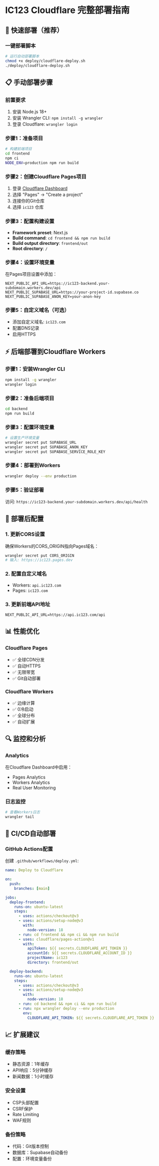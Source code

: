 # IC123 Cloudflare 完整部署指南

## 🚀 快速部署（推荐）

### 一键部署脚本
```bash
# 运行自动部署脚本
chmod +x deploy/cloudflare-deploy.sh
./deploy/cloudflare-deploy.sh
```

## 📋 手动部署步骤

### 前置要求
1. 安装 Node.js 18+
2. 安装 Wrangler CLI: `npm install -g wrangler`
3. 登录 Cloudflare: `wrangler login`

### 步骤1：准备项目
```bash
# 构建前端项目
cd frontend
npm ci
NODE_ENV=production npm run build
```

### 步骤2：创建Cloudflare Pages项目
1. 登录 [Cloudflare Dashboard](https://dash.cloudflare.com)
2. 选择 "Pages" → "Create a project"
3. 连接你的Git仓库
4. 选择 `ic123` 仓库

### 步骤3：配置构建设置
- **Framework preset**: Next.js
- **Build command**: `cd frontend && npm run build`
- **Build output directory**: `frontend/out`
- **Root directory**: `/`

### 步骤4：设置环境变量
在Pages项目设置中添加：
```
NEXT_PUBLIC_API_URL=https://ic123-backend.your-subdomain.workers.dev/api
NEXT_PUBLIC_SUPABASE_URL=https://your-project-id.supabase.co
NEXT_PUBLIC_SUPABASE_ANON_KEY=your-anon-key
```

### 步骤5：自定义域名（可选）
- 添加自定义域名: `ic123.com`
- 配置DNS记录
- 启用HTTPS

## ⚡ 后端部署到Cloudflare Workers

### 步骤1：安装Wrangler CLI
```bash
npm install -g wrangler
wrangler login
```

### 步骤2：准备后端项目
```bash
cd backend
npm run build
```

### 步骤3：配置环境变量
```bash
# 设置生产环境变量
wrangler secret put SUPABASE_URL
wrangler secret put SUPABASE_ANON_KEY
wrangler secret put SUPABASE_SERVICE_ROLE_KEY
```

### 步骤4：部署到Workers
```bash
wrangler deploy --env production
```

### 步骤5：验证部署
访问: `https://ic123-backend.your-subdomain.workers.dev/api/health`

## 🔧 部署后配置

### 1. 更新CORS设置
确保Workers的CORS_ORIGIN指向Pages域名：
```bash
wrangler secret put CORS_ORIGIN
# 输入: https://ic123.pages.dev
```

### 2. 配置自定义域名
- Workers: `api.ic123.com`
- Pages: `ic123.com`

### 3. 更新前端API地址
```
NEXT_PUBLIC_API_URL=https://api.ic123.com/api
```

## 📊 性能优化

### Cloudflare Pages
- ✅ 全球CDN分发
- ✅ 自动HTTPS
- ✅ 无限带宽
- ✅ Git自动部署

### Cloudflare Workers
- ✅ 边缘计算
- ✅ 0冷启动
- ✅ 全球分布
- ✅ 自动扩展

## 🔍 监控和分析

### Analytics
在Cloudflare Dashboard中启用：
- Pages Analytics
- Workers Analytics
- Real User Monitoring

### 日志监控
```bash
# 查看Workers日志
wrangler tail
```

## 🚦 CI/CD自动部署

### GitHub Actions配置
创建 `.github/workflows/deploy.yml`:
```yaml
name: Deploy to Cloudflare

on:
  push:
    branches: [main]

jobs:
  deploy-frontend:
    runs-on: ubuntu-latest
    steps:
      - uses: actions/checkout@v3
      - uses: actions/setup-node@v3
        with:
          node-version: 18
      - run: cd frontend && npm ci && npm run build
      - uses: cloudflare/pages-action@v1
        with:
          apiToken: ${{ secrets.CLOUDFLARE_API_TOKEN }}
          accountId: ${{ secrets.CLOUDFLARE_ACCOUNT_ID }}
          projectName: ic123
          directory: frontend/out

  deploy-backend:
    runs-on: ubuntu-latest
    steps:
      - uses: actions/checkout@v3
      - uses: actions/setup-node@v3
        with:
          node-version: 18
      - run: cd backend && npm ci && npm run build
      - run: npx wrangler deploy --env production
        env:
          CLOUDFLARE_API_TOKEN: ${{ secrets.CLOUDFLARE_API_TOKEN }}
```

## 📈 扩展建议

### 缓存策略
- 静态资源：1年缓存
- API响应：5分钟缓存
- 新闻数据：1小时缓存

### 安全设置
- CSP头部配置
- CSRF保护
- Rate Limiting
- WAF规则

### 备份策略
- 代码：Git版本控制
- 数据库：Supabase自动备份
- 配置：环境变量备份